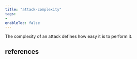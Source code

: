 ```yaml
---
title: "attack-complexity"
tags:
- 
enableToc: false
---
```


The complexity of an attack defines how easy it is to perform it.

## references
